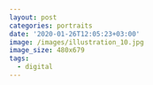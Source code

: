 ```yaml
---
layout: post
categories: portraits
date: '2020-01-26T12:05:23+03:00'
image: /images/illustration_10.jpg
image_size: 480x679
tags:
  - digital
---
```

